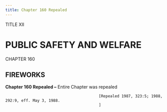 ```yaml
---
title: Chapter 160 Repealed
---
```


TITLE XII
                                             
PUBLIC SAFETY AND WELFARE
=========================

CHAPTER 160
                                             
FIREWORKS
------------

**Chapter 160 Repealed –** Entire Chapter was repealed


                                             [Repealed 1987, 323:5; 1988, 292:9, eff. May 3, 1988.
                                             ]
